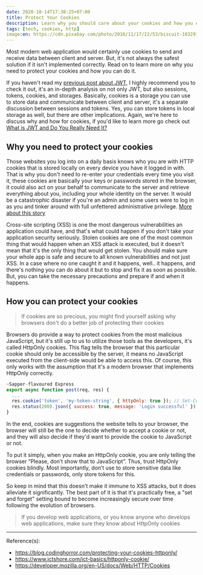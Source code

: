 ```yaml
---
date: 2020-10-14T17:38:25+07:00
title: Protect Your Cookies
description: Learn why you should care about your cookies and how you can protect by securing it
tags: [tech, cookies, http]
image:en: https://cdn.pixabay.com/photo/2016/11/17/22/53/biscuit-1832917_960_720.jpg
---
```


Most modern web application would certainly use cookies to send and receive data between client and server. But, it's not always the safest solution if it isn't implemented correctly. Read on to learn more on why you need to protect your cookies and how you can do it.

If you haven't read my [previous post about JWT](/posts/what-is-jwt-and-do-you-really-need-it), I highly recommend you to check it out, it's an in-depth analysis on not only JWT, but also sessions, tokens, cookies, and storages. Basically, cookies is a storage you can use to store data and communicate between client and server, it's a separate discussion between sessions and tokens. Yes, you can store tokens in local storage as well, but there are other implications. Again, we're here to discuss why and how for cookies, if you'd like to learn more go check out [What is JWT and Do You Really Need It?](/posts/what-is-jwt-and-do-you-really-need-it)

## Why you need to protect your cookies

Those websites you log into on a daily basis knows who you are with HTTP cookies that is stored locally on every device you have it logged in with. That is why you don't need to re-enter your credentials every time you visit it, these cookies are basically your keys or passwords stored in the browser, it could also act on your behalf to communicate to the server and retrieve everything about you, including your whole identity on the server. It would be a catastrophic disaster if you're an admin and some users were to log in as you and tinker around with full unfettered administrative privilege. [More about this story](https://blog.codinghorror.com/protecting-your-cookies-httponly/)

Cross-site scripting (XSS) is one the most dangerous vulnerabilities an application could have, and that's what could happen if you don't take your application security seriously. Stolen cookies are one of the most common thing that would happen when an XSS attack is executed, but it doesn't mean that it's the only thing that would get stolen. You should make sure your whole app is safe and secure to all known vulnerabilities and not just XSS. In a case where no one caught it and it happens, well.. it happens, and there's nothing you can do about it but to stop and fix it as soon as possible. But, you can take the necessary precautions and prepare if and when it happens.

## How you can protect your cookies

> If cookies are so precious, you might find yourself asking why browsers don't do a better job of protecting their cookies

Browsers do provide a way to protect cookies from the most malicious JavaScript, but it's still up to us to utilize those tools as the developers, it's called HttpOnly cookies. This flag tells the browser that this particular cookie should only be accessible by the server, it means no JavaScript executed from the client-side would be able to access this. Of course, this only works with the assumption that it's a modern browser that implements HttpOnly correctly.

```javascript
~Sapper-flavoured Express
export async function post(req, res) {
  ...
  res.cookie('token', 'my-token-string', { httpOnly: true }); // Set-Cookie with httpOnly
  res.status(200).json({ success: true, message: 'Login successful' });
}
```

In the end, cookies are suggestions the website tells to your browser, the browser will still be the one to decide whether to accept a cookie or not, and they will also decide if they'd want to provide the cookie to JavaScript or not.

To put it simply, when you make an HttpOnly cookie, you are only telling the browser “Please, don’t show that to JavaScript”. Thus, trust HttpOnly cookies blindly. Most importantly, don’t use to store sensitive data like credentials or passwords, only store tokens for this.

So keep in mind that this doesn't make it immune to XSS attacks, but it does alleviate it significantly. The best part of it is that it's practically free, a "set and forget" setting bound to become increasingly secure over time following the evolution of browsers.

> If you develop web applications, or you know anyone who develops web applications, make sure they know about HttpOnly cookies

***
Reference(s):

- <https://blog.codinghorror.com/protecting-your-cookies-httponly/>
- <https://www.ictshore.com/ict-basics/httponly-cookie/>
- <https://developer.mozilla.org/en-US/docs/Web/HTTP/Cookies>
